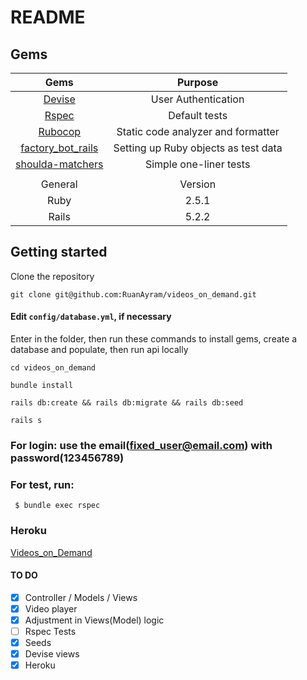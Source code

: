 # README

## Gems

| Gems  | Purpose |
| :---: |:-------:|
| [Devise](https://github.com/plataformatec/devise) | User Authentication |
| [Rspec](https://github.com/rspec/rspec-rails) | Default tests |
| [Rubocop](https://github.com/rubocop-hq/rubocop) | Static code analyzer and formatter |
| [factory_bot_rails](https://github.com/thoughtbot/factory_bot_rails) | Setting up Ruby objects as test data |
| [shoulda-matchers](https://github.com/thoughtbot/shoulda-matchers) | Simple one-liner tests |
|  |  |
| General | Version |
| Ruby  | 2.5.1 |
| Rails | 5.2.2 |

## Getting started

Clone the repository
```
git clone git@github.com:RuanAyram/videos_on_demand.git
```

#### Edit `config/database.yml`, if necessary

Enter in the folder, then run these commands to install gems, create a database and populate, then run api locally
```
cd videos_on_demand

bundle install

rails db:create && rails db:migrate && rails db:seed

rails s
```

### For login: use the email(fixed_user@email.com) with password(123456789)


### For test, run:

```
 $ bundle exec rspec
```

### Heroku

[Videos_on_Demand](https://videos-on-demand.herokuapp.com/)

#### TO DO

- [x] Controller / Models / Views
- [x] Video player
- [x] Adjustment in Views(Model) logic
- [ ] Rspec Tests
- [x] Seeds
- [x] Devise views
- [x] Heroku
